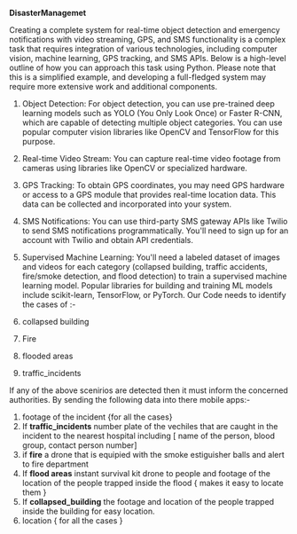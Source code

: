 **DisasterManagemet**

Creating a complete system for real-time object detection and emergency notifications with video streaming, GPS, and SMS functionality is a complex task that requires integration of various technologies, including computer vision, machine learning, GPS tracking, and SMS APIs. Below is a high-level outline of how you can approach this task using Python. Please note that this is a simplified example, and developing a full-fledged system may require more extensive work and additional components.

1. Object Detection:
For object detection, you can use pre-trained deep learning models such as YOLO (You Only Look Once) or Faster R-CNN, which are capable of detecting multiple object categories. You can use popular computer vision libraries like OpenCV and TensorFlow for this purpose.

2. Real-time Video Stream:
You can capture real-time video footage from cameras using libraries like OpenCV or specialized hardware.

3. GPS Tracking:
To obtain GPS coordinates, you may need GPS hardware or access to a GPS module that provides real-time location data. This data can be collected and incorporated into your system.

4. SMS Notifications:
You can use third-party SMS gateway APIs like Twilio to send SMS notifications programmatically. You'll need to sign up for an account with Twilio and obtain API credentials.

5. Supervised Machine Learning:
You'll need a labeled dataset of images and videos for each category (collapsed building, traffic accidents, fire/smoke detection, and flood detection) to train a supervised machine learning model. Popular libraries for building and training ML models include scikit-learn, TensorFlow, or PyTorch.
Our Code needs to identify the cases of :-
1. collapsed building
2. Fire
3. flooded areas
4. traffic_incidents

If any of the above scenirios are detected then it must inform the concerned authorities. By sending the following data into there mobile apps:-
1. footage of the incident {for all the cases}
2. If **traffic_incidents** number plate of the vechiles that are caught in the incident to the nearest hospital including [ name of the person, blood group, contact person number]
3. if **fire** a drone that is equipied with the smoke estiguisher balls and alert to fire department
4. If **flood areas** instant survival kit drone to people and footage of the location of the people trapped inside the flood { makes it easy to locate them }
5. If **collapsed_building** the footage and location of the people trapped inside the building for easy location.
6. location { for all the cases }
